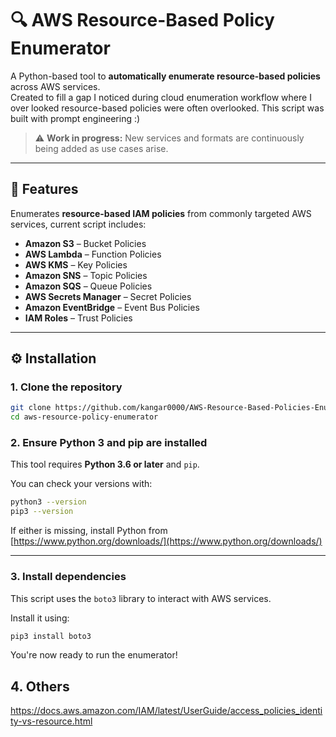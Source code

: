 # 🔍 AWS Resource-Based Policy Enumerator

A Python-based tool to **automatically enumerate resource-based policies** across AWS services.  
Created to fill a gap I noticed during cloud enumeration workflow where I over looked resource-based policies were often overlooked.
This script was built with prompt engineering :)

> ⚠️ **Work in progress:** New services and formats are continuously being added as use cases arise.

---

## 🚀 Features

Enumerates **resource-based IAM policies** from commonly targeted AWS services, current script includes:

- **Amazon S3** – Bucket Policies  
- **AWS Lambda** – Function Policies  
- **AWS KMS** – Key Policies  
- **Amazon SNS** – Topic Policies  
- **Amazon SQS** – Queue Policies  
- **AWS Secrets Manager** – Secret Policies  
- **Amazon EventBridge** – Event Bus Policies  
- **IAM Roles** – Trust Policies

---

## ⚙️ Installation

### 1. Clone the repository

```bash
git clone https://github.com/kangar0000/AWS-Resource-Based-Policies-Enumerator.git
cd aws-resource-policy-enumerator
```

### 2. Ensure Python 3 and pip are installed

This tool requires **Python 3.6 or later** and `pip`.

You can check your versions with:

```bash
python3 --version
pip3 --version
```

If either is missing, install Python from [https://www.python.org/downloads/](https://www.python.org/downloads/)

---

### 3. Install dependencies

This script uses the `boto3` library to interact with AWS services.

Install it using:

```bash
pip3 install boto3
```

You're now ready to run the enumerator!

## 4. Others

https://docs.aws.amazon.com/IAM/latest/UserGuide/access_policies_identity-vs-resource.html